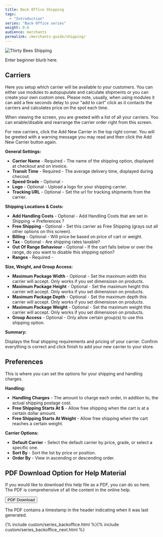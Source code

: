 ```yaml
---
title: Back Office Shipping
tags:
  - "Introduction"
series: "Back Office series"
weight: 0.6
audience: merchants
permalink: /merchants-guide/shipping/
---
```


![Thirty Bees Shipping]({{baseurl}}/thirtybees/images/merchants-guide/shipping.jpg  "Thirty Bees Shipping")

Enter beginner blurb here.

## Carriers

Here you setup which carrier will be available to your customers.  You can either use modules to autopupulate and calculate shipments or you can create your own custom ones.  Please note, usually, when using modules it can add a few seconds delay to your "add to cart" click as it contacts the carriers and calculates price on the spot each time.

When viewing the screen, you are greeted with a list of all your carriers.  You can enable/disable and rearrange the carrier order right from this screen. 

For new carriers, click the Add New Carrier in the top right corner.  You will be greeted with a warning message you may read and then click the Add New Carrier button again.

**General Settings:**

- **Carrier Name** - Required - The name of the shipping option, displayed at checkout and on invoice.
- **Transit Time** - Required - The average delivery time, displayed during checout.
- **Speed Grade** - Optional - 
- **Logo** - Optional - Upload a logo for your shipping carrier.
- **Tracking URL** - Optional - Set the url for tracking shipments from the carrier.

**Shipping Locations & Costs:**

- **Add Handling Costs** - Optional - Add Handling Costs that are set in Shipping -> Preferences ?
- **Free Shipping** - Optional - Set this carrier as Free Shipping (grays out all other options on this screen).
- **Billing** - Optional - Will price be based on price of cart or weight.
- **Tax** - Optional - Are shipping rates taxable?
- **Out Of Range Behaviour** - Optional - If the cart falls below or over the range, do you want to disable this shipping option?
- **Ranges** - Required - 

**Size, Weight, and Group Access:**

- **Maximum Package Width** - Optional - Set the maximum width this carrier will accept.  Only works if you set dimensiosn on products.
- **Maximum Package Height** - Optional - Set the maximum height this carrier will accept.  Only works if you set dimensiosn on products.
- **Maximum Package Depth** - Optional - Set the maximum depth this carrier will accept.  Only works if you set dimensiosn on products.
- **Maximum Package Weight** - Optional - Set the maximum weight this carrier will accept.  Only works if you set dimensiosn on products.
- **Group Access** - Optional - Only allow certain group(s) to use this shipping option.

**Summary:**

Displays the final shipping requirements and pricing of your carrier.  Confirm everything is correct and click finish to add your new carrier to your store.

## Preferences

This is where you can set the options for your shipping  and handling charges.

**Handling:**

- **Handling Charges** - The amount to charge each order, in addition to, the actual shipping postage cost.
- **Free Shipping Starts At $** - Allow free shipping when the cart is at a certain dollar amount.
- **Free Shipping Starts At Weight** - Allow free shipping when the cart reaches a certain weight.

**Carrier Options:**

- **Default Carrier** - Select the default carrier by price, grade, or select a specific one.
- **Sort By** - Sort the list by price or position.
- **Order By** - View in ascending or descending order.

## PDF Download Option for Help Material

If you would like to download this help file as a PDF, you can do so here. The PDF is comprehensive of all the content in the online help.   

<a target="_blank" class="noCrossRef" href="{{base}}/thirtybees/pdf/thirtybees_merchant_guide.pdf"><button type="button" class="btn btn-default" aria-label="Left Align"><span class="glyphicon glyphicon-download-alt" aria-hidden="true"></span> PDF Download</button></a>

The PDF contains a timestamp in the header indicating when it was last generated.

{% include custom/series_backoffice.html %}{% include custom/series_backoffice_next.html %}
